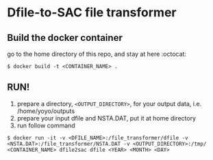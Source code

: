 # Dfile-to-SAC file transformer


## Build the docker container

go to the home directory of this repo, and stay at here :octocat:

```
$ docker build -t <CONTAINER_NAME> .
```

## RUN!

1. prepare a directory, `<OUTPUT_DIRECTORY>`, for your output data, i.e. /home/yoyo/outputs
2. prepare your input dfile and NSTA.DAT, put it at home directory
3. run follow command
```
$ docker run -it -v <DFILE_NAME>:/file_transformer/dfile -v <NSTA.DAT>:/file_transformer/NSTA.DAT -v <OUTPUT_DIRECTORY>:/tmp/ <CONTAINER_NAME> dfile2sac dfile <YEAR> <MONTH> <DAY>
```
